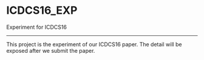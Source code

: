 # ICDCS16_EXP
Experiment for ICDCS16

---
This project is the experiment of our ICDCS16 paper.
The detail will be exposed after we submit the paper.
